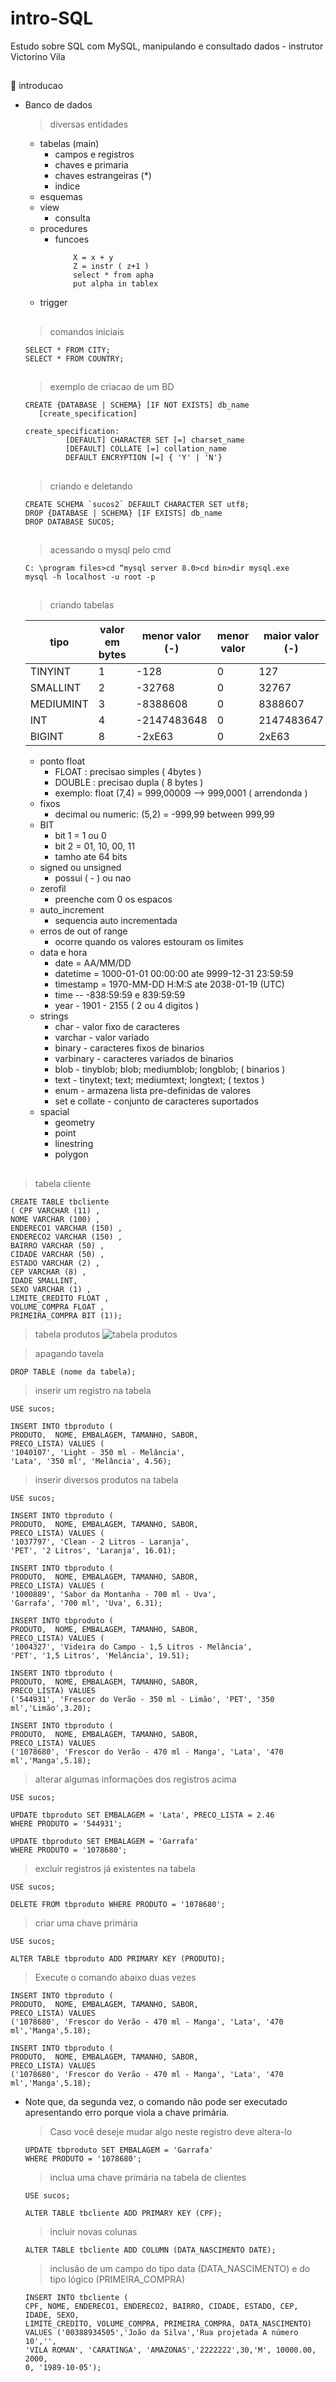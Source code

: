# intro-SQL
Estudo sobre SQL com MySQL, manipulando e consultado dados - instrutor Victorino Vila
##

🎈 introducao

* Banco de dados 
  > diversas entidades 
    * tabelas (main) 
      * campos e registros 
      * chaves e primaria
      * chaves estrangeiras (*)
      * indice
    * esquemas
    * view
      * consulta
    * procedures
      * funcoes
        ``` if a > 0 then
            X = x + y
            Z = instr ( z+1 )
            select * from apha
            put alpha in tablex
        ```
    * trigger
  ##
   > comandos iniciais 
   
   ```
   SELECT * FROM CITY;
   SELECT * FROM COUNTRY;
   
   ```
   ##
    > exemplo de criacao de um BD
    
   ```
   CREATE {DATABASE | SCHEMA} [IF NOT EXISTS] db_name
      [create_specification]

   create_specification:
            [DEFAULT] CHARACTER SET [=] charset_name
            [DEFAULT] COLLATE [=] collation_name
            DEFAULT ENCRYPTION [=] { 'Y' | 'N'}
   
   ```
   ##
   
   > criando e deletando
   
   ```
   CREATE SCHEMA `sucos2` DEFAULT CHARACTER SET utf8;
   DROP {DATABASE | SCHEMA} [IF EXISTS] db_name
   DROP DATABASE SUCOS;
   ```
   ##
   
   > acessando o mysql pelo cmd
   
   ```
   C: \program files>cd “mysql server 8.0>cd bin>dir mysql.exe
   mysql -h localhost -u root -p
   ```
   ##
   > criando tabelas
   
    |tipo |valor em bytes|menor valor (-)|menor valor|maior valor (-)|maior valor|
    |---|---|---|---|---|---|
    |TINYINT|  1 |-128| 0  |127|255|
    |SMALLINT|  2 |-32768| 0  |32767	|65535 |
    |MEDIUMINT| 3  |-8388608	| 0  |8388607| 16777215|
    |INT| 4  |  -2147483648	| 0 |2147483647|4294967295 |
    |BIGINT| 8  | -2xE63	| 0  | 2xE63 |2xE64-1 |

    * ponto float 
      * FLOAT : precisao simples ( 4bytes )
      * DOUBLE : precisao dupla ( 8 bytes )
      * exemplo: float (7,4) =  999,00009 --> 999,0001 ( arrendonda )
    * fixos
      *  decimal ou numeric: (5,2) = -999,99 between 999,99
    * BIT
      * bit 1 = 1 ou 0
      * bit 2 = 01, 10, 00, 11
      * tamho ate 64 bits
    * signed ou unsigned
      * possui ( - ) ou nao 
    * zerofil
      * preenche com 0 os espacos 
    * auto_increment 
      * sequencia auto incrementada  
    * erros de out of range
      * ocorre quando os valores estouram os limites
    * data e hora
      * date = AA/MM/DD
      * datetime = 1000-01-01 00:00:00 ate 9999-12-31 23:59:59
      * timestamp = 1970-MM-DD H:M:S ate 2038-01-19 (UTC)
      * time --  -838:59:59 e 839:59:59
      * year - 1901 - 2155 ( 2 ou 4 digitos )
    * strings
      * char - valor fixo de caracteres
      * varchar - valor variado
      * binary - caracteres fixos de binarios
      * varbinary - caracteres variados de binarios
      * blob - tinyblob; blob; mediumblob; longblob; ( binarios )
      * text - tinytext; text; mediumtext; longtext; ( textos )
      * enum - armazena lista pre-definidas de valores
      * set e collate - conjunto de caracteres suportados 
    * spacial
      * geometry
      * point
      * linestring
      * polygon
##

  > tabela cliente
  ```
CREATE TABLE tbcliente
( CPF VARCHAR (11) ,
NOME VARCHAR (100) ,
ENDERECO1 VARCHAR (150) ,
ENDERECO2 VARCHAR (150) ,
BAIRRO VARCHAR (50) ,
CIDADE VARCHAR (50) ,
ESTADO VARCHAR (2) ,
CEP VARCHAR (8) ,
IDADE SMALLINT,
SEXO VARCHAR (1) ,
LIMITE_CREDITO FLOAT ,
VOLUME_COMPRA FLOAT ,
PRIMEIRA_COMPRA BIT (1));
  ```
  
  >tabela produtos
  ![tabela produtos](https://user-images.githubusercontent.com/86755845/207202160-ff12fe62-1aff-40ef-8668-c67bb2965d08.png)
  
  > apagando tavela 
  ```
  DROP TABLE (nome da tabela);
  ```
  >inserir um registro na tabela
  ``` 
  USE sucos;

  INSERT INTO tbproduto (
  PRODUTO,  NOME, EMBALAGEM, TAMANHO, SABOR,
  PRECO_LISTA) VALUES (
  '1040107', 'Light - 350 ml - Melância',
  'Lata', '350 ml', 'Melância', 4.56);
  ```
  >inserir diversos produtos na tabela
  ``` 
  USE sucos;

  INSERT INTO tbproduto (
  PRODUTO,  NOME, EMBALAGEM, TAMANHO, SABOR,
  PRECO_LISTA) VALUES (
  '1037797', 'Clean - 2 Litros - Laranja',
  'PET', '2 Litros', 'Laranja', 16.01);

  INSERT INTO tbproduto (
  PRODUTO,  NOME, EMBALAGEM, TAMANHO, SABOR,
  PRECO_LISTA) VALUES (
  '1000889', 'Sabor da Montanha - 700 ml - Uva',
  'Garrafa', '700 ml', 'Uva', 6.31);

  INSERT INTO tbproduto (
  PRODUTO,  NOME, EMBALAGEM, TAMANHO, SABOR,
  PRECO_LISTA) VALUES (
  '1004327', 'Videira do Campo - 1,5 Litros - Melância',
  'PET', '1,5 Litros', 'Melância', 19.51);

  INSERT INTO tbproduto (
  PRODUTO,  NOME, EMBALAGEM, TAMANHO, SABOR,
  PRECO_LISTA) VALUES
  ('544931', 'Frescor do Verão - 350 ml - Limão', 'PET', '350 ml','Limão',3.20);

  INSERT INTO tbproduto (
  PRODUTO,  NOME, EMBALAGEM, TAMANHO, SABOR,
  PRECO_LISTA) VALUES
  ('1078680', 'Frescor do Verão - 470 ml - Manga', 'Lata', '470 ml','Manga',5.18);
  ```
  >alterar algumas informações dos registros acima
  ```
  USE sucos;

  UPDATE tbproduto SET EMBALAGEM = 'Lata', PRECO_LISTA = 2.46
  WHERE PRODUTO = '544931';

  UPDATE tbproduto SET EMBALAGEM = 'Garrafa'
  WHERE PRODUTO = '1078680';
  ```
  
  >excluir registros já existentes na tabela
  ```
  USE sucos;

  DELETE FROM tbproduto WHERE PRODUTO = '1078680';
  ```
  >criar uma chave primária
  ```
  USE sucos;

  ALTER TABLE tbproduto ADD PRIMARY KEY (PRODUTO);
  ```
  >Execute o comando abaixo duas vezes
  ```
  INSERT INTO tbproduto (
  PRODUTO,  NOME, EMBALAGEM, TAMANHO, SABOR,
  PRECO_LISTA) VALUES
  ('1078680', 'Frescor do Verão - 470 ml - Manga', 'Lata', '470 ml','Manga',5.18);

  INSERT INTO tbproduto (
  PRODUTO,  NOME, EMBALAGEM, TAMANHO, SABOR,
  PRECO_LISTA) VALUES
  ('1078680', 'Frescor do Verão - 470 ml - Manga', 'Lata', '470 ml','Manga',5.18);
  ```
* Note que, da segunda vez, o comando não pode ser executado apresentando erro porque viola a chave primária.
  >Caso você deseje mudar algo neste registro deve altera-lo
  ```
  UPDATE tbproduto SET EMBALAGEM = 'Garrafa'
  WHERE PRODUTO = '1078680';
  ```
  >inclua uma chave primária na tabela de clientes
  ```
  USE sucos;

  ALTER TABLE tbcliente ADD PRIMARY KEY (CPF);
  ```
  
  >incluir novas colunas 
  ```
  ALTER TABLE tbcliente ADD COLUMN (DATA_NASCIMENTO DATE);
  ```
  > inclusão de um campo do tipo data (DATA_NASCIMENTO) e do tipo lógico (PRIMEIRA_COMPRA)
  ```
  INSERT INTO tbcliente (
  CPF, NOME, ENDERECO1, ENDERECO2, BAIRRO, CIDADE, ESTADO, CEP, IDADE, SEXO, 
  LIMITE_CREDITO, VOLUME_COMPRA, PRIMEIRA_COMPRA, DATA_NASCIMENTO)
  VALUES ('00388934505','João da Silva','Rua projetada A número 10','',
  'VILA ROMAN', 'CARATINGA', 'AMAZONAS','2222222',30,'M', 10000.00, 2000,
  0, '1989-10-05');
  ```
